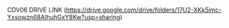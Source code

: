 CDV06 DRIVE LINK
(https://drive.google.com/drive/folders/17U2-XKk5imc-Yxsowzn68AIhuhGxY8Kw?usp=sharing)
